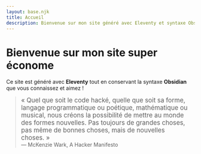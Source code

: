 ```yaml
---
layout: base.njk
title: Accueil
description: Bienvenue sur mon site généré avec Eleventy et syntaxe Obsidian
---
```


# Bienvenue sur mon site super économe



Ce site est généré avec **Eleventy** tout en conservant la syntaxe **Obsidian** que vous connaissez et aimez !

> <big>« Quel que soit le code hacké, quelle que soit sa forme, langage programmatique ou poétique, mathématique ou musical, nous créons la possibilité de mettre au monde des formes nouvelles. Pas toujours de grandes choses, pas même de bonnes choses, mais de nouvelles choses. »</big>    
— McKenzie Wark, A Hacker Manifesto